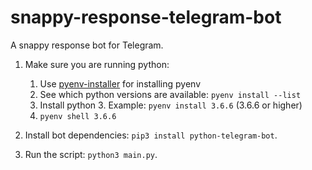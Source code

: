 # snappy-response-telegram-bot
A snappy response bot for Telegram.

1) Make sure you are running python:
    1. Use [pyenv-installer](https://github.com/pyenv/pyenv-installer) for installing pyenv
    1. See which python versions are available: `pyenv install --list`
    1. Install python 3. Example: `pyenv install 3.6.6` (3.6.6 or higher)
    1. `pyenv shell 3.6.6`

1) Install bot dependencies: `pip3 install python-telegram-bot`.
1) Run the script: `python3 main.py`.
